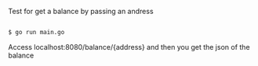 Test for get a balance by passing an andress

```sh

$ go run main.go

```
Access localhost:8080/balance/{address} and then you get the json of the balance